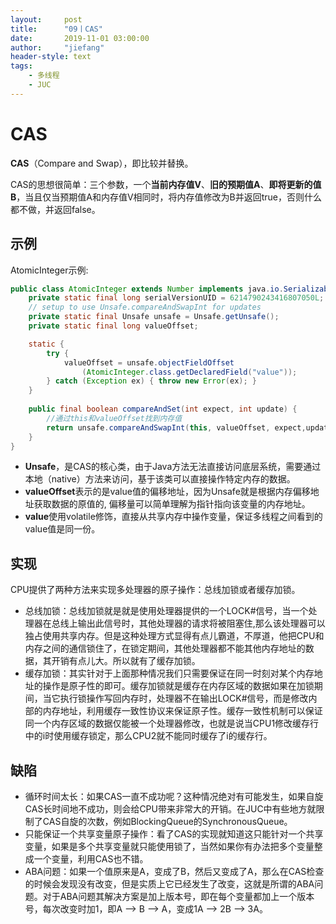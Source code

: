 ```yaml
---
layout:     post
title:      "09丨CAS"
date:       2019-11-01 03:00:00
author:     "jiefang"
header-style: text
tags:
    - 多线程
    - JUC
---
```

# CAS
**CAS**（Compare and Swap），即比较并替换。

CAS的思想很简单：三个参数，一个**当前内存值V**、**旧的预期值A**、**即将更新的值B**，当且仅当预期值A和内存值V相同时，将内存值修改为B并返回true，否则什么都不做，并返回false。

## 示例
AtomicInteger示例:
```java
public class AtomicInteger extends Number implements java.io.Serializable{
    private static final long serialVersionUID = 6214790243416807050L;
    // setup to use Unsafe.compareAndSwapInt for updates
    private static final Unsafe unsafe = Unsafe.getUnsafe();
    private static final long valueOffset;

    static {
        try {
            valueOffset = unsafe.objectFieldOffset
                (AtomicInteger.class.getDeclaredField("value"));
        } catch (Exception ex) { throw new Error(ex); }
    }
    
    public final boolean compareAndSet(int expect, int update) {
        //通过this和valueOffset找到内存值
        return unsafe.compareAndSwapInt(this, valueOffset, expect,update);
    }
}
```
- **Unsafe**，是CAS的核心类，由于Java方法无法直接访问底层系统，需要通过本地（native）方法来访问，基于该类可以直接操作特定内存的数据。
- **valueOffset**表示的是value值的偏移地址，因为Unsafe就是根据内存偏移地址获取数据的原值的, 偏移量可以简单理解为指针指向该变量的内存地址。
- **value**使用volatile修饰，直接从共享内存中操作变量，保证多线程之间看到的value值是同一份。

## 实现
CPU提供了两种方法来实现多处理器的原子操作：总线加锁或者缓存加锁。

- 总线加锁：总线加锁就是就是使用处理器提供的一个LOCK#信号，当一个处理器在总线上输出此信号时，其他处理器的请求将被阻塞住,那么该处理器可以独占使用共享内存。但是这种处理方式显得有点儿霸道，不厚道，他把CPU和内存之间的通信锁住了，在锁定期间，其他处理器都不能其他内存地址的数据，其开销有点儿大。所以就有了缓存加锁。
- 缓存加锁：其实针对于上面那种情况我们只需要保证在同一时刻对某个内存地址的操作是原子性的即可。缓存加锁就是缓存在内存区域的数据如果在加锁期间，当它执行锁操作写回内存时，处理器不在输出LOCK#信号，而是修改内部的内存地址，利用缓存一致性协议来保证原子性。缓存一致性机制可以保证同一个内存区域的数据仅能被一个处理器修改，也就是说当CPU1修改缓存行中的i时使用缓存锁定，那么CPU2就不能同时缓存了i的缓存行。

## 缺陷
- 循环时间太长：如果CAS一直不成功呢？这种情况绝对有可能发生，如果自旋CAS长时间地不成功，则会给CPU带来非常大的开销。在JUC中有些地方就限制了CAS自旋的次数，例如BlockingQueue的SynchronousQueue。
- 只能保证一个共享变量原子操作：看了CAS的实现就知道这只能针对一个共享变量，如果是多个共享变量就只能使用锁了，当然如果你有办法把多个变量整成一个变量，利用CAS也不错。
- ABA问题：如果一个值原来是A，变成了B，然后又变成了A，那么在CAS检查的时候会发现没有改变，但是实质上它已经发生了改变，这就是所谓的ABA问题。对于ABA问题其解决方案是加上版本号，即在每个变量都加上一个版本号，每次改变时加1，即A —> B —> A，变成1A —> 2B —> 3A。

